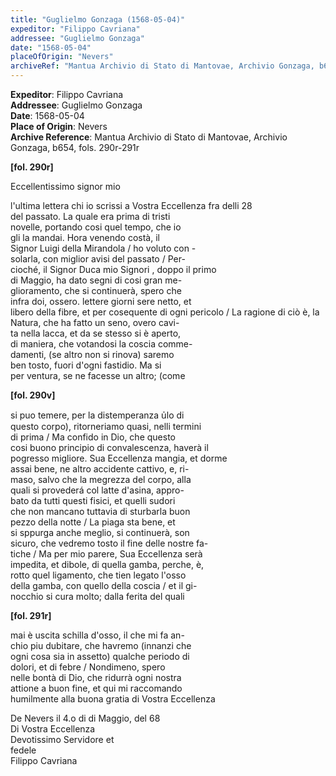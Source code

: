```yaml
---
title: "Guglielmo Gonzaga (1568-05-04)"
expeditor: "Filippo Cavriana"
addressee: "Guglielmo Gonzaga"
date: "1568-05-04"
placeOfOrigin: "Nevers"
archiveRef: "Mantua Archivio di Stato di Mantovae, Archivio Gonzaga, b654, fols. 290r-291r"
---
```


**Expeditor**: Filippo Cavriana  
**Addressee**: Guglielmo Gonzaga  
**Date**: 1568-05-04  
**Place of Origin**: Nevers  
**Archive Reference**: Mantua Archivio di Stato di Mantovae, Archivio Gonzaga, b654, fols. 290r-291r  


**[fol. 290r]**

Eccellentissimo signor  mio

  
l'ultima lettera  chi io scrissi a Vostra Eccellenza  fra delli 28   
del passato. La quale era prima di tristi   
novelle, portando cosi quel tempo, che io   
gli la mandai. Hora venendo costà, il   
Signor  Luigi della Mirandola / ho voluto con -  
solarla, con  miglior avisi del passato / Per-  
cioché, il Signor  Duca mio Signori , doppo il primo   
di Maggio, ha dato segni di cosi gran me-  
glioramento, che si continuerà, spero che   
infra doi, ossero. lettere  giorni sere netto, et   
libero della fibre, et per cosequente di ogni pericolo / La ragione di ciò è, la   
Natura, che ha fatto un seno, overo cavi-  
ta nella lacca, et da se stesso si è aperto,   
di maniera, che votandosi la coscia comme-  
damenti, (se altro non si rinova) saremo   
ben tosto, fuori d'ogni fastidio. Ma si   
per ventura, se ne facesse un altro; (come


**[fol. 290v]**

  
si puo temere, per la distemperanza u̍lo di   
questo corpo), ritorneriamo quasi, nelli termini   
di prima / Ma confido in Dio, che questo   
cosi buono  principio di convalescenza, haverà il   
pogresso migliore. Sua Eccellenza  mangia, et dorme   
assai bene, ne altro accidente cattivo, e, ri-  
maso, salvo che la megrezza del corpo, alla   
quali si provederá col latte d'asina, appro-  
bato da tutti questi fisici, et quelli sudori   
che non mancano tuttavia di sturbarla buon   
pezzo della notte / La piaga sta bene, et   
si sppurga anche meglio, si continuerà, son   
sicuro, che vedremo tosto il fine delle nostre  fa-  
tiche / Ma per mio parere, Sua Eccellenza  serà   
impedita, et dibole, di quella gamba, perche, è,   
rotto quel ligamento, che tien legato l'osso   
della gamba, con  quello della coscia / et il gi-  
nocchio si cura molto; dalla ferita del quali 


**[fol. 291r]**

mai è uscita schilla d'osso, il che mi fa an-  
chio piu dubitare, che havremo (innanzi  che   
ogni cosa sia in assetto) qualche periodo di   
dolori, et di febre / Nondimeno, spero   
nelle bontà di Dio, che ridurrà ogni nostra   
attione a buon fine, et qui mi raccomando   
humilmente alla buona gratia  di Vostra Eccellenza 

De Nevers il 4.o di di Maggio, del 68  
Di Vostra Eccellenza   
Devotissimo  Servidore et   
fedele   
Filippo Cavriana

